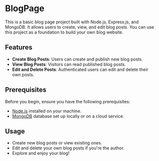 # BlogPage

This is a basic blog page project built with Node.js, Express.js, and MongoDB. It allows users to create, view, and edit blog posts. You can use this project as a foundation to build your own blog website.

## Features

- **Create Blog Posts**: Users can create and publish new blog posts.
- **View Blog Posts**: Visitors can read published blog posts.
- **Edit and Delete Posts**: Authenticated users can edit and delete their own posts.

## Prerequisites

Before you begin, ensure you have the following prerequisites:

- [Node.js](https://nodejs.org/) installed on your machine.
- [MongoDB](https://www.mongodb.com/) database set up locally or on a cloud service.

## Usage

  - Create new blog posts or view existing ones.
  - Edit and delete your own blog posts if you're the author.
  - Explore and enjoy your blog!
